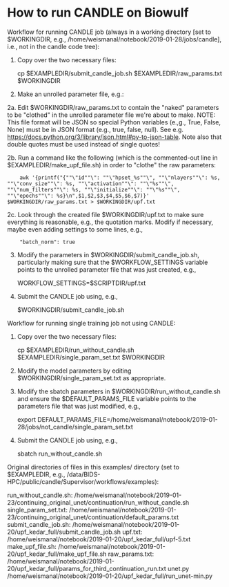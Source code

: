 # How to run CANDLE on Biowulf

Workflow for running CANDLE job (always in a working directory [set to $WORKINGDIR, e.g., /home/weismanal/notebook/2019-01-28/jobs/candle], i.e., not in the candle code tree):

1. Copy over the two necessary files:

     cp $EXAMPLEDIR/submit_candle_job.sh $EXAMPLEDIR/raw_params.txt $WORKINGDIR

2. Make an unrolled parameter file, e.g.:

  2a. Edit $WORKINGDIR/raw_params.txt to contain the "naked" parameters to be "clothed" in the unrolled parameter file we're about to make.  NOTE: This file format will be JSON so special Python variables (e.,g., True, False, None) must be in JSON format (e.g., true, false, null).  See e.g. https://docs.python.org/3/library/json.html#py-to-json-table. Note also that double quotes must be used instead of single quotes!

  2b. Run a command like the following (which is the commented-out line in $EXAMPLEDIR/make_upf_file.sh) in order to "clothe" the raw parameters:

        awk '{printf("{""\"id""\": ""\"hpset_%s""\", ""\"nlayers""\": %s, ""\"conv_size""\": %s, ""\"activation""\": ""\"%s""\", ""\"num_filters""\": %s, ""\"initialize""\": ""\"%s""\", ""\"epochs""\": %s}\n",$1,$2,$3,$4,$5,$6,$7)}' $WORKINGDIR/raw_params.txt > $WORKINGDIR/upf.txt

  2c. Look through the created file $WORKINGDIR/upf.txt to make sure everything is reasonable, e.g., the quotation marks.  Modify if necessary, maybe even adding settings to some lines, e.g.,

        "batch_norm": true

3. Modify the parameters in $WORKINGDIR/submit_candle_job.sh, particularly making sure that the $WORKFLOW_SETTINGS variable points to the unrolled parameter file that was just created, e.g.,

     WORKFLOW_SETTINGS=$SCRIPTDIR/upf.txt

4. Submit the CANDLE job using, e.g.,

     $WORKINGDIR/submit_candle_job.sh


Workflow for running single training job not using CANDLE:

1. Copy over the two necessary files:

     cp $EXAMPLEDIR/run_without_candle.sh $EXAMPLEDIR/single_param_set.txt $WORKINGDIR

2. Modify the model parameters by editing $WORKINGDIR/single_param_set.txt as appropriate.

3. Modify the sbatch parameters in $WORKINGDIR/run_without_candle.sh and ensure the $DEFAULT_PARAMS_FILE variable points to the parameters file that was just modified, e.g.,

     export DEFAULT_PARAMS_FILE=/home/weismanal/notebook/2019-01-28/jobs/not_candle/single_param_set.txt

4. Submit the CANDLE job using, e.g.,

     sbatch run_without_candle.sh


Original directories of files in this examples/ directory (set to $EXAMPLEDIR, e.g., /data/BIDS-HPC/public/candle/Supervisor/workflows/examples):

run_without_candle.sh:	/home/weismanal/notebook/2019-01-23/continuing_original_unet/continuation/run_without_candle.sh
single_param_set.txt:	/home/weismanal/notebook/2019-01-23/continuing_original_unet/continuation/default_params.txt
submit_candle_job.sh:	/home/weismanal/notebook/2019-01-20/upf_kedar_full/submit_candle_job.sh
upf.txt:		/home/weismanal/notebook/2019-01-20/upf_kedar_full/upf-5.txt
make_upf_file.sh:	/home/weismanal/notebook/2019-01-20/upf_kedar_full/make_upf_file.sh
raw_params.txt:		/home/weismanal/notebook/2019-01-20/upf_kedar_full/params_for_third_continuation_run.txt
unet.py			/home/weismanal/notebook/2019-01-20/upf_kedar_full/run_unet-min.py
